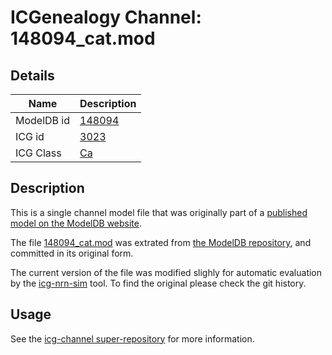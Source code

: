 # ICGenealogy Channel: 148094\_cat.mod

## Details

Name | Description
---- | -----------
ModelDB id | [148094](http://senselab.med.yale.edu/ModelDB/ShowModel.cshtml?model=148094)
ICG id | [3023](http://icg.neurotheory.ox.ac.uk/channels/3/3023)
ICG Class | [Ca](http://icg.neurotheory.ox.ac.uk/channels/3)

## Description

This is a single channel model file that was originally part of a [published model on the ModelDB website](http://senselab.med.yale.edu/ModelDB/ShowModel.cshtml?model=148094).


The file [148094\_cat.mod](148094_cat.mod) was extrated from [the ModelDB repository](http://senselab.med.yale.edu/ModelDB/ShowModel.cshtml?model=148094), and committed in its original form.

The current version of the file was modified slighly for automatic evaluation by the [icg-nrn-sim](https://github.com/icgenealogy/icg-nrn-sim) tool. To find the original please check the git history.


## Usage

See the [icg-channel super-repository](https://github.com/icgenealogy/icg-channels) for more information.